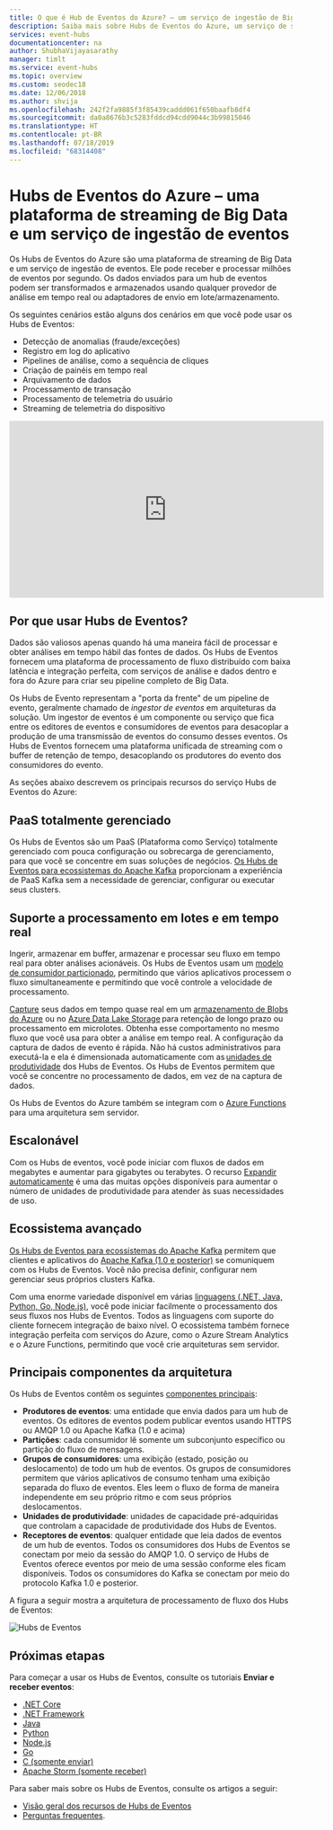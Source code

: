 ```yaml
---
title: O que é Hub de Eventos do Azure? – um serviço de ingestão de Big Data | Microsoft Docs
description: Saiba mais sobre Hubs de Eventos do Azure, um serviço de streaming de Big Data que ingere milhões de eventos por segundo.
services: event-hubs
documentationcenter: na
author: ShubhaVijayasarathy
manager: timlt
ms.service: event-hubs
ms.topic: overview
ms.custom: seodec18
ms.date: 12/06/2018
ms.author: shvija
ms.openlocfilehash: 242f2fa9885f3f85439caddd061f650baafb8df4
ms.sourcegitcommit: da0a8676b3c5283fddcd94cdd9044c3b99815046
ms.translationtype: HT
ms.contentlocale: pt-BR
ms.lasthandoff: 07/18/2019
ms.locfileid: "68314408"
---
```

# <a name="azure-event-hubs--a-big-data-streaming-platform-and-event-ingestion-service"></a>Hubs de Eventos do Azure – uma plataforma de streaming de Big Data e um serviço de ingestão de eventos
Os Hubs de Eventos do Azure são uma plataforma de streaming de Big Data e um serviço de ingestão de eventos. Ele pode receber e processar milhões de eventos por segundo. Os dados enviados para um hub de eventos podem ser transformados e armazenados usando qualquer provedor de análise em tempo real ou adaptadores de envio em lote/armazenamento.

Os seguintes cenários estão alguns dos cenários em que você pode usar os Hubs de Eventos:

- Detecção de anomalias (fraude/exceções)
- Registro em log do aplicativo
- Pipelines de análise, como a sequência de cliques
- Criação de painéis em tempo real
- Arquivamento de dados
- Processamento de transação
- Processamento de telemetria do usuário
- Streaming de telemetria do dispositivo

<iframe width="560" height="315" src="https://www.youtube.com/embed/45wgY-VSk9I" frameborder="0" allow="accelerometer; autoplay; encrypted-media; gyroscope; picture-in-picture" allowfullscreen></iframe>

## <a name="why-use-event-hubs"></a>Por que usar Hubs de Eventos?

Dados são valiosos apenas quando há uma maneira fácil de processar e obter análises em tempo hábil das fontes de dados. Os Hubs de Eventos fornecem uma plataforma de processamento de fluxo distribuído com baixa latência e integração perfeita, com serviços de análise e dados dentro e fora do Azure para criar seu pipeline completo de Big Data.

Os Hubs de Evento representam a "porta da frente" de um pipeline de evento, geralmente chamado de *ingestor de eventos* em arquiteturas da solução. Um ingestor de eventos é um componente ou serviço que fica entre os editores de eventos e consumidores de eventos para desacoplar a produção de uma transmissão de eventos do consumo desses eventos. Os Hubs de Eventos fornecem uma plataforma unificada de streaming com o buffer de retenção de tempo, desacoplando os produtores do evento dos consumidores do evento.

As seções abaixo descrevem os principais recursos do serviço Hubs de Eventos do Azure:

## <a name="fully-managed-paas"></a>PaaS totalmente gerenciado

Os Hubs de Eventos são um PaaS (Plataforma como Serviço) totalmente gerenciado com pouca configuração ou sobrecarga de gerenciamento, para que você se concentre em suas soluções de negócios. [Os Hubs de Eventos para ecossistemas do Apache Kafka](event-hubs-for-kafka-ecosystem-overview.md) proporcionam a experiência de PaaS Kafka sem a necessidade de gerenciar, configurar ou executar seus clusters.

## <a name="support-for-real-time-and-batch-processing"></a>Suporte a processamento em lotes e em tempo real

Ingerir, armazenar em buffer, armazenar e processar seu fluxo em tempo real para obter análises acionáveis. Os Hubs de Eventos usam um [modelo de consumidor particionado](event-hubs-scalability.md#partitions), permitindo que vários aplicativos processem o fluxo simultaneamente e permitindo que você controle a velocidade de processamento.

[Capture](event-hubs-capture-overview.md) seus dados em tempo quase real em um [armazenamento de Blobs do Azure](https://azure.microsoft.com/services/storage/blobs/) ou no [Azure Data Lake Storage](https://azure.microsoft.com/services/data-lake-store/) para retenção de longo prazo ou processamento em microlotes. Obtenha esse comportamento no mesmo fluxo que você usa para obter a análise em tempo real. A configuração da captura de dados de evento é rápida. Não há custos administrativos para executá-la e ela é dimensionada automaticamente com as [unidades de produtividade](event-hubs-scalability.md#throughput-units) dos Hubs de Eventos. Os Hubs de Eventos permitem que você se concentre no processamento de dados, em vez de na captura de dados.

Os Hubs de Eventos do Azure também se integram com o [Azure Functions](/azure/azure-functions/) para uma arquitetura sem servidor.

## <a name="scalable"></a>Escalonável

Com os Hubs de eventos, você pode iniciar com fluxos de dados em megabytes e aumentar para gigabytes ou terabytes. O recurso [Expandir automaticamente](event-hubs-auto-inflate.md) é uma das muitas opções disponíveis para aumentar o número de unidades de produtividade para atender às suas necessidades de uso.

## <a name="rich-ecosystem"></a>Ecossistema avançado

[Os Hubs de Eventos para ecossistemas do Apache Kafka](event-hubs-for-kafka-ecosystem-overview.md) permitem que clientes e aplicativos do [Apache Kafka (1.0 e posterior)](https://kafka.apache.org/) se comuniquem com os Hubs de Eventos. Você não precisa definir, configurar nem gerenciar seus próprios clusters Kafka.

Com uma enorme variedade disponível em várias [linguagens (.NET, Java, Python, Go, Node.js)](https://github.com/Azure/azure-event-hubs), você pode iniciar facilmente o processamento dos seus fluxos nos Hubs de Eventos. Todos as linguagens com suporte do cliente fornecem integração de baixo nível. O ecossistema também fornece integração perfeita com serviços do Azure, como o Azure Stream Analytics e o Azure Functions, permitindo que você crie arquiteturas sem servidor.

## <a name="key-architecture-components"></a>Principais componentes da arquitetura
Os Hubs de Eventos contêm os seguintes [componentes principais](event-hubs-features.md):

- **Produtores de eventos**: uma entidade que envia dados para um hub de eventos. Os editores de eventos podem publicar eventos usando HTTPS ou AMQP 1.0 ou Apache Kafka (1.0 e acima)
- **Partições**: cada consumidor lê somente um subconjunto específico ou partição do fluxo de mensagens.
- **Grupos de consumidores**: uma exibição (estado, posição ou deslocamento) de todo um hub de eventos. Os grupos de consumidores permitem que vários aplicativos de consumo tenham uma exibição separada do fluxo de eventos. Eles leem o fluxo de forma de maneira independente em seu próprio ritmo e com seus próprios deslocamentos.
- **Unidades de produtividade**: unidades de capacidade pré-adquiridas que controlam a capacidade de produtividade dos Hubs de Eventos.
- **Receptores de eventos**: qualquer entidade que leia dados de eventos de um hub de eventos. Todos os consumidores dos Hubs de Eventos se conectam por meio da sessão do AMQP 1.0. O serviço de Hubs de Eventos oferece eventos por meio de uma sessão conforme eles ficam disponíveis. Todos os consumidores do Kafka se conectam por meio do protocolo Kafka 1.0 e posterior.

A figura a seguir mostra a arquitetura de processamento de fluxo dos Hubs de Eventos:

![Hubs de Eventos](./media/event-hubs-about/event_hubs_architecture.png)


## <a name="next-steps"></a>Próximas etapas

Para começar a usar os Hubs de Eventos, consulte os tutoriais **Enviar e receber eventos**:

- [.NET Core](event-hubs-dotnet-standard-getstarted-send.md)
- [.NET Framework](event-hubs-dotnet-framework-getstarted-send.md)
- [Java](event-hubs-java-get-started-send.md)
- [Python](event-hubs-python-get-started-send.md)
- [Node.js](event-hubs-node-get-started-send.md)
- [Go](event-hubs-go-get-started-send.md)
- [C (somente enviar)](event-hubs-c-getstarted-send.md)
- [Apache Storm (somente receber)](event-hubs-storm-getstarted-receive.md)


Para saber mais sobre os Hubs de Eventos, consulte os artigos a seguir:

- [Visão geral dos recursos de Hubs de Eventos](event-hubs-features.md)
- [Perguntas frequentes](event-hubs-faq.md).


